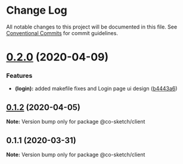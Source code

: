 # Change Log

All notable changes to this project will be documented in this file.
See [Conventional Commits](https://conventionalcommits.org) for commit guidelines.

# [0.2.0](https://github.com/luvuong-le/co-sketch/compare/v0.1.3...v0.2.0) (2020-04-09)


### Features

* **(login):** added makefile fixes and Login page ui design ([b4443a6](https://github.com/luvuong-le/co-sketch/commit/b4443a622e202297f84b1f8916205f70d0ab9e4f))





## [0.1.2](https://github.com/luvuong-le/co-sketch/compare/v0.1.1...v0.1.2) (2020-04-05)

**Note:** Version bump only for package @co-sketch/client





## 0.1.1 (2020-03-31)

**Note:** Version bump only for package @co-sketch/client
